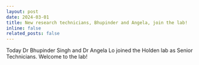 ```yaml
---
layout: post
date: 2024-03-01
title: New research technicians, Bhupinder and Angela, join the lab!
inline: false
related_posts: false
---
```


Today Dr Bhupinder Singh and Dr Angela Lo joined the Holden lab as Senior Technicians.
Welcome to the lab!